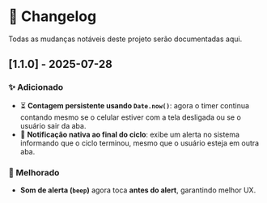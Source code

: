 # 📌 Changelog  

Todas as mudanças notáveis deste projeto serão documentadas aqui.  

## [1.1.0] - 2025-07-28  
### ✨ Adicionado  
- ⏳ **Contagem persistente usando `Date.now()`**: agora o timer continua contando mesmo se o celular estiver com a tela desligada ou se o usuário sair da aba.  
- 🔔 **Notificação nativa ao final do ciclo**: exibe um alerta no sistema informando que o ciclo terminou, mesmo que o usuário esteja em outra aba.  

### 🎵 Melhorado  
- **Som de alerta (`beep`)** agora toca **antes do alert**, garantindo melhor UX.  
